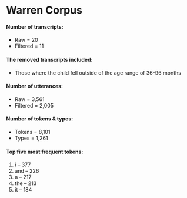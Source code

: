 
# Warren Corpus

#### Number of transcripts:

  - Raw = 20
  - Filtered = 11

#### The removed transcripts included:

  - Those where the child fell outside of the age range of 36-96 months

#### Number of utterances:

  - Raw = 3,561
  - Filtered = 2,005

#### Number of tokens & types:

  - Tokens = 8,101
  - Types = 1,261

#### Top five most frequent tokens:

1.  i – 377
2.  and – 226
3.  a – 217
4.  the – 213
5.  it – 184
